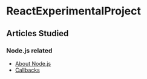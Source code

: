 # ReactExperimentalProject

## Articles Studied
### Node.js related
- [About Node.js](https://nodejs.org/en/about/)
- [Callbacks](https://nodejs.org/en/knowledge/getting-started/control-flow/what-are-callbacks/)
